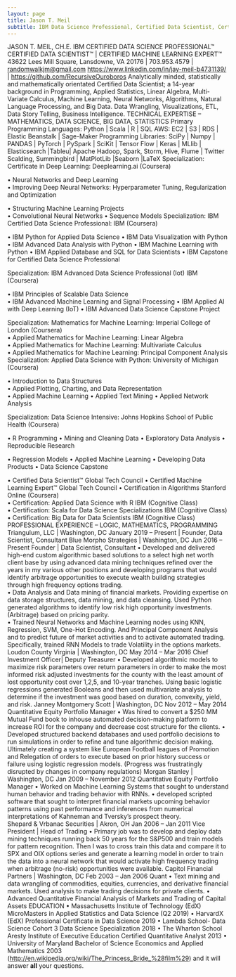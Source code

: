 ```yaml
---
layout: page
title: Jason T. Meil
subtitle: IBM Data Science Professional, Certified Data Scientist, Certified Machine Learning Engineer
---
```


JASON T. MEIL, CH.E.
IBM CERTIFIED DATA SCIENCE PROFESSIONAL™ 
CERTIFIED DATA SCIENTIST™ | CERTIFIED MACHINE LEARNING EXPERT™
43622 Lees Mill Square, Lansdowne, VA 20176 | 703.953.4579 | randomwalkjm@gmail.com  https://www.linkedin.com/in/jay-meil-b4731139/ | https://github.com/RecursiveOuroboros
Analytically minded, statistically and mathematically orientated Certified Data Scientist; a 14-year background in Programming, Applied Statistics, Linear Algebra, Multi-Variate Calculus, Machine Learning, Neural Networks, Algorithms, Natural Language Processing, and Big Data. Data Wrangling, Visualizations, ETL, Data Story Telling, Business Intelligence. 
TECHNICAL EXPERTISE – MATHEMATICS, DATA SCIENCE, BIG DATA, STATISTICS
Primary Programming Languages: Python | Scala | R | SQL  		AWS: EC2 | S3 | RDS | Elastic Beanstalk | Sage-Maker
Programming Libraries: SciPy | Numpy | PANDAS | PyTorch | PySpark | SciKit | Tensor Flow | Keras | MLlib | Elasticsearch |Tableu|
                                            Apache Hadoop, Spark, Storm, Hive, Flume | Twitter Scalding, Summingbird | MatPlotLib |Seaborn |LaTeX
Specialization: Certificate in Deep Learning:   			 Deeplearning.ai (Coursera)       
 
•	Neural Networks and Deep Learning  
•	Improving Deep Neural Networks: Hyperparameter Tuning, Regularization and Optimization 

•	Structuring Machine Learning Projects  
•	Convolutional Neural Networks 
•	Sequence Models 
Specialization: IBM Certified Data Science Professional: 		 IBM (Coursera)      
 
•	IBM Python for Applied Data Science 
•	IBM Data Visualization with Python 
•	IBM Advanced Data Analysis with Python 
•	IBM Machine Learning with Python 
•	IBM Applied Database and SQL for Data Scientists 
•	IBM Capstone for Certified Data Science Professional
 
 
Specialization: IBM Advanced Data Science Professional (Iot)   	IBM (Coursera)   
 
•	IBM Principles of Scalable Data Science  
•	IBM Advanced Machine Learning and Signal Processing 
•	IBM Applied AI with Deep Learning (IoT) 
•	IBM Advanced Data Science Capstone Project
 
 Specialization: Mathematics for Machine Learning:  		 Imperial College of London (Coursera)    
•	Applied Mathematics for Machine Learning: Linear Algebra  
•	Applied Mathematics for Machine Learning: Multivariate Calculus  
•	Applied Mathematics for Machine Learning: Principal Component Analysis  
 Specialization: Applied Data Science with Python:    		 University of Michigan (Coursera) 
 
•	Introduction to Data Structures  
•	Applied Plotting, Charting, and Data Representation  
•	Applied Machine Learning 
•	Applied Text Mining • Applied Network Analysis 
 
 
Specialization: Data Science Intensive:     			 Johns Hopkins School of Public Health (Coursera) 
 
•	R Programming 
•	Mining and Cleaning Data
•	Exploratory Data Analysis 
•	Reproducible Research

•	Regression Models
•	Applied Machine Learning 
•	Developing Data Products 
•	Data Science Capstone 

•	Certified Data Scientist™					Global Tech Council 
•	Certified Machine Learning Expert™				Global Tech Council
•	 Certification in Algorithms 					Stanford Online (Coursera)    
•	 Certification: Applied Data Science with R 			IBM (Cognitive Class)    
•	 Certification: Scala for Data Science Specializations 		IBM (Cognitive Class)
•	 Certification: Big Data for Data Scientists			IBM (Cognitive Class)   
PROFESSIONAL EXPERIENCE – LOGIC, MATHEMATICS, PROGRAMMING
Triangulum, LLC | Washington, DC	            		January 2019 – Present | Founder, Data Scientist, Consultant
Blue Morpho Strategies | Washington, DC     	 	Jun 2016 – Present   Founder | Data Scientist, Consultant 
•	Developed and delivered high-end custom algorithmic based solutions to a select high net worth client base by using advanced data mining techniques refined over the years in my various other positions and developing programs that would identify arbitrage opportunities to execute wealth building strategies through high frequency options trading.  
•	Data Analysis and Data mining of financial markets. Providing expertise on data storage structures, data mining, and data cleansing. Used Python generated algorithms to identify low risk high opportunity investments. (Arbitrage) based on pricing parity.  
•	Trained Neural Networks and Machine Learning nodes using KNN, Regression, SVM, One-Hot Encoding. And Principal Component Analysis and to predict future of market activities and to activate automated trading.  Specifically, trained RNN Models to trade Volatility in the options markets. 
 Loudon County Virginia | Washington, DC     		 May 2014 – Mar 2016 Chief Investment Officer| Deputy Treasurer 
•	Developed algorithmic models to maximize risk parameters over return parameters in order to make the most informed risk adjusted investments for the county with the least amount of lost opportunity cost over 1,2,5, and 10-year tranches. Using basic logistic regressions generated Booleans and then used multivariate analysis to determine if the investment was good based on duration, convexity, yield, and risk. 
 Janney Montgomery Scott | Washington, DC     		  Nov 2012 – May 2014 Quantitative Equity Portfolio Manager 
•	Was hired to convert a $250 MM Mutual Fund book to inhouse automated decision-making platform to increase ROI for the company and decrease cost structure for the clients.
•	Developed structured backend databases and used portfolio decisions to run simulations in order to refine and tune algorithmic decision making.  Ultimately creating a system like European Football leagues of Promotion and Relegation of orders to execute based on prior history success or failure using logistic regression models.  (Progress was frustratingly disrupted by changes in company regulations)
 Morgan Stanley | Washington, DC       			Jan 2009 – November 2012 Quantitative Equity Portfolio Manager
•	Worked on Machine Learning Systems that sought to understand human behavior and trading behavior with RNNs. 
•	developed scripted software that sought to interpret financial markets upcoming behavior patterns using past performance and inferences from numerical interpretations of Kahneman and Tversky’s prospect theory.   
Shepard & Vrbanac Securities | Akron, OH     		Jan 2006 – Jan 2011 Vice President | Head of Trading 
•	Primary job was to develop and deploy data mining techniques running back 50 years for the S&P500 and train models for pattern recognition.  Then I was to cross train this data and compare it to SPX and OIX options series and generate a learning model in order to train the data into a neural network that would activate high frequency trading when arbitrage (no-risk) opportunities were available.
Capitol Financial Partners | Washington, DC      		Feb 2003 – Jan 2006 	Quant 
•	Text mining and data wrangling of commodities, equities, currencies, and derivative financial markets.  Used analysis to make trading decisions for private clients. 
•	Advanced Quantitative Financial Analysis of Markets and Trading of Capital Assets 
EDUCATION
•	Massachusetts Institute of Technology (EdX) MicroMasters in Applied Statistics and Data Science 	(Q2 2019)
•	HarvardX (EdX) Professional Certificate in Data Science     					2019 
•	Lambda School- Data Science Cohort 3 Data Science Specialization				2018
•	The Wharton School Aresty Institute of Executive Education Certified Quantitative Analyst 	2013
•	University of Maryland Bachelor of Science Economics and Applied Mathematics		2003
(http://en.wikipedia.org/wiki/The_Princess_Bride_%28film%29) and it will answer **all** your questions.

